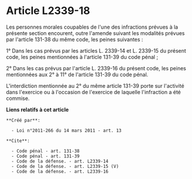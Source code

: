 # Article L2339-18

Les personnes morales coupables de l'une des infractions prévues à la présente section encourent, outre l'amende suivant les
modalités prévues par l'article 131-38 du même code, les peines suivantes : 

1° Dans les cas prévus par les articles L. 2339-14 et L. 2339-15 du présent code, les peines mentionnées à l'article 131-39
du code pénal ; 

2° Dans les cas prévus par l'article L. 2339-16 du présent code, les peines mentionnées aux 2° à 11° de l'article 131-39 du
code pénal. 

L'interdiction mentionnée au 2° du même article 131-39 porte sur l'activité dans l'exercice ou à l'occasion de l'exercice de
laquelle l'infraction a été commise.

**Liens relatifs à cet article**

	**Créé par**:

	  - Loi n°2011-266 du 14 mars 2011 - art. 13

	**Cite**:

	  - Code pénal - art. 131-38
	  - Code pénal - art. 131-39
	  - Code de la défense. - art. L2339-14
	  - Code de la défense. - art. L2339-15 (V)
	  - Code de la défense. - art. L2339-16
